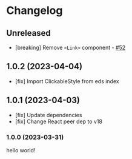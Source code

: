 # Changelog

## Unreleased

- [breaking] Remove `<Link>` component - [#52](https://github.com/chanzuckerberg/frontend-libs/pull/52)

## 1.0.2 (2023-04-04)

- [fix] Import ClickableStyle from eds index

## 1.0.1 (2023-04-03)

- [fix] Update dependencies
- [fix] Change React peer dep to v18

### 1.0.0 (2023-03-31)

hello world!
